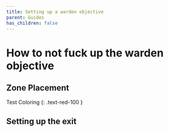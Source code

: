 ```yaml
---
title: Setting up a warden objective
parent: Guides
has_children: false
---
```


# How to not fuck up the warden objective

## Zone Placement

Test Coloring 
{: .text-red-100 }

## Setting up the exit